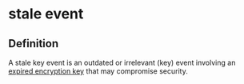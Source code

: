 # stale event
## Definition
A stale key event is an outdated or irrelevant (key) event involving an [expired encryption key](stale-key) that may compromise security.


